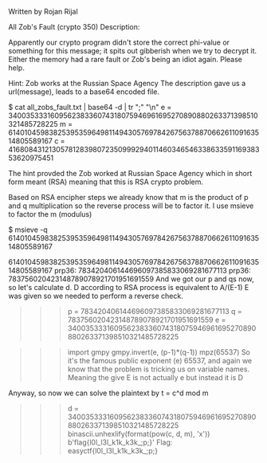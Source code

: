 Written by Rojan Rijal

All Zob's Fault (crypto 350)
Description:

Apparently our crypto program didn't store the correct phi-value or something for this message; it spits out gibberish when we try to decrypt it. Either the memory had a rare fault or Zob's being an idiot again. Please help.

Hint: Zob works at the Russian Space Agency
The description gave us a url(message), leads to a base64 encoded file.

$ cat all_zobs_fault.txt | base64 -d | tr ";" "\n"
e = 340035333160956238336074318075946961695270890880263371398510321485728225
 m = 614010459838253953596498114943057697842675637887066261109163514805589167
 c = 416808431213057812839807235099929401146034654633863359116938353620975451

The hint provded the Zob worked at Russian Space Agency which in short form meant (RSA) meaning that this is RSA crypto problem. 

Based on RSA encipher steps we already know that m is the product of p and q multiplication so the reverse process will be to factor it.
I use msieve to factor the m (modulus)

$ msieve -q 614010459838253953596498114943057697842675637887066261109163514805589167

614010459838253953596498114943057697842675637887066261109163514805589167
prp36: 783420406144696097385833069281677113
prp36: 783756020423148789078921701951691559
And we got our p and qs now, so let's calculate d. D according to RSA process is equivalent to A/(E-1)
E was given so we needed to perform a reverse check. 
>>> p = 783420406144696097385833069281677113
>>> q = 783756020423148789078921701951691559
>>> e = 340035333160956238336074318075946961695270890880263371398510321485728225

>>> import gmpy
>>> gmpy.invert(e, (p-1)*(q-1))
mpz(65537)
So it's the famous public exponent (e) 65537, and again we know that the problem is tricking us on variable names. Meaning the give E is not actually e but instead it is D

Anyway, so now we can solve the plaintext by t = c^d mod m

>>> d = 340035333160956238336074318075946961695270890880263371398510321485728225
>>> binascii.unhexlify(format(pow(c, d, m), 'x'))
b'flag{l0l_l3l_k1k_k3k_;p;}'
Flag: easyctf{l0l_l3l_k1k_k3k_;p;}
